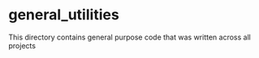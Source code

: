 general_utilities
=================

This directory contains general purpose code that was written across all projects
